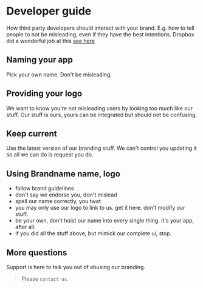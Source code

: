# Developer guide

How third party developers should interact with your brand. E.g. how to tell
people to not be misleading, even if they have the best intentions. Dropbox
did a wonderful job at this [see here](https://www.dropbox.com/developers/reference/branding)

## Naming your app
Pick your own name. Don't be misleading.

## Providing your logo
We want to know you're not misleading users by looking too much like our stuff.
Our stuff is ours, yours can be integrated but should not be confusing.

## Keep current
Use the latest version of our branding stuff. We can't control you updating it
so all we can do is request you do.

## Using Brandname name, logo
* follow brand guidelines
* don't say we endorse you, don't mislead
* spell our name correctly, you twat
* you may only use our logo to link to us. get it here. don't modify our stuff.
* be your own, don't hoist our name into every single thing. it's your app, after all.
* if you did all the stuff above, but mimick our complete ui, stop.

## More questions
Support is here to talk you out of abusing our branding.
> Please `contact us`.

